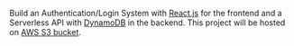 Build an Authentication/Login System with [React.js](https://reactjs.org/docs/getting-started.html) for the frontend and a Serverless API with [DynamoDB](https://docs.aws.amazon.com/amazondynamodb/latest/developerguide/Introduction.html) in the backend. This project will be hosted on [AWS S3 bucket](https://docs.aws.amazon.com/AmazonS3/latest/userguide/Welcome.html).
